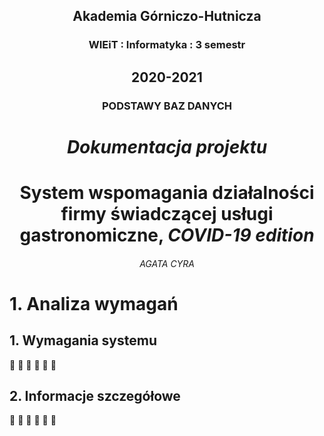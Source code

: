 ## <div align="center">Akademia Górniczo-Hutnicza </div>

### <div align="center"> WIEiT : Informatyka : 3 semestr </div>
## <div align="center"> 2020-2021 </div>
### <div align="center"> PODSTAWY BAZ DANYCH </div>

# <div align="center"> *Dokumentacja projektu* </div>

# <div align="center"> System wspomagania działalności firmy świadczącej usługi gastronomiczne,  _COVID-19 edition_ </div>


###### <div align="center"> AGATA CYRA </div>

# 1. Analiza wymagań
## 1. Wymagania systemu
:memo:
:memo:
:memo:
:memo:
:memo:
:memo:

## 2. Informacje szczegółowe
:memo:
:memo:
:memo:
:memo:
:memo:
:memo:
